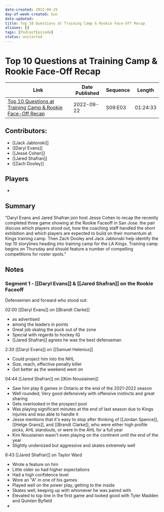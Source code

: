 ```yaml
---
date-created: 2022-09-25
day-of-week-created: Sun
date-updated: 
title: Top 10 Questions at Training Camp & Rookie Face-Off Recap
aliases: []
tags: [PodcastEpisode]
status: unstarted
---
```


# Top 10 Questions at Training Camp & Rookie Face-Off Recap

| Link | Date Published | Sequence | Length|
|---|---|---|---|
| [Top 10 Questions at Training Camp & Rookie Face-Off Recap](https://all-the-kings-men.simplecast.com/episodes/top-10-questions-at-training-camp-rookie-faceoff-recap-yySg7qQ5)  | 2022-09-22 | S09:E03 | 01:24:33 |

## Contributors:
- [[Jack Jablonski]]
- [[Daryl Evans]]
- [[Jesse Cohen]]
- [[Jared Shafran]]
- [[Zach Dooley]]


## Players
- 

## Summary
"Daryl Evans and Jared Shafran join host Jesse Cohen to recap the recently completed three game showing at the Rookie Faceoff in San Jose. the pair discuss which players stood out, how the coaching staff handled the short exhibition and which players are expected to build on their momentum at Kings training camp. Then Zach Dooley and Jack Jablonski help identify the top 10 storylines heading into training camp for the LA Kings. Training camp begins on Thursday and should feature a number of compelling competitions for roster spots."

## Notes


### Segment 1 - [[Daryl Evans]] & [[Jared Shafran]] on the Rookie Faceoff
Defensemen and forward who stood out:
 
02:00 [[Daryl Evans]] on [[Brandt Clarke]] 
 - as advertised
 - among the leaders in points
 - Great job skatng the puck out of the zone
 - Special with regards to hockey IQ
 - [[Jared Shafran]] agrees he was the best defenseman

2:30 [[Daryl Evans]] on [[Samuel Helenius]]
- Could project him into the NHL
- Size, reach, effective penalty killer
- Got better as the weekend went on

04:44 [[Jared Shafran]] on [[Kim Nousiainen]]
- Saw him play 8 games in Ontario at the end of the 2021-2022 season
- Well rounded; Very good defensively with offensive instincts and great sharing
- Gets overlooked in the prospect pool
- Was playing significant minutes at the end of last season due to Kings injuries and was able to handle it
- Jesse mentions that it's easy to stop after thinking of [[Jordan Spence]], [[Helge Grans]], and [[Brandt Clarke]], who were either high profile picks, AHL standouts, or were in the AHL for a full year
- Kim Nousiainen wasn't even playing on the continent until the end of the year
- Slightly undersized but aggressive and skates extremely well

6:43 [[Jared Shafran]] on Taylor Ward
- Wrote a feature on him
- Little older so had higher expectations
- Had a high confidence level
- Wore an "A" in one of his games
- Played well on the power play, getting to the inside
- Skates well, keeping up with whomever he was paired with
- Elevated to top line in the first game and looked good with Tyler Madden and Quinten Byfield
- 




